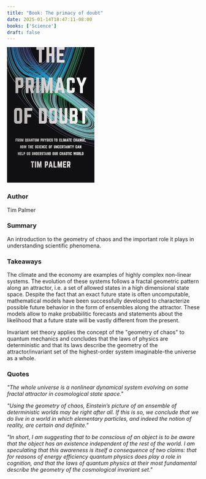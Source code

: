 ```yaml
---
title: "Book: The primacy of doubt"
date: 2025-01-14T18:47:11-08:00
books: ['Science']
draft: false 
---
```


![Primacy of doubt](img/book_cover_primacy_of_doubt.jpg)

### Author

Tim Palmer

### Summary

An introduction to the geometry of chaos and the important role it plays in understanding scientific phenomena.

### Takeaways

The climate and the economy are examples of highly complex non-linear systems. The evolution of these systems follows a fractal geometric pattern along an attractor, i.e. a set of allowed states in a high dimensional state space. Despite the fact that an exact future state is often uncomputable, mathematical models have been successfully developed to characterize possible future behavior in the form of ensembles along the attractor. These models allow to make probabilitic forecasts and statements about the likelihood that a future state will be vastly different from the present.

Invariant set theory applies the concept of the "geometry of chaos" to quantum mechanics and concludes that the laws of physics are deterministic and that its laws describe the geometry of the attractor/invariant set of the highest-order system imaginable-the universe as a whole.

### Quotes

*"The whole universe is a nonlinear dynamical system evolving on some fractal attractor in cosmological state space."*

*"Using the geometry of chaos, Einstein’s picture of an ensemble of deterministic worlds may be right after all. If this is so, we conclude that we do live in a world in which elementary particles, and indeed the notion of reality, are certain and definite."*

*"In short, I am suggesting that to be conscious of an object is to be aware that the object has an existence independent of the rest of the world. I am speculating that this awareness is itself a consequence of two claims: that for reasons of energy efficiency quantum physics does play a role in cognition, and that the laws of quantum physics at their most fundamental describe the geometry of the cosmological invariant set."*

